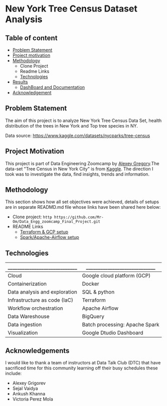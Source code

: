 

# New York Tree Census Dataset Analysis

## Table of content
* [Problem Statement]()
* [Project motivation]()
* [Methodology]()
    * Clone Project
    * Readme Links
    * [Technologies]()
* [Results]()
  * [DashBoard and Documentation]()
* [Acknowledgement]()
## Problem Statement
The aim of this project is to analyze New York Tree Census Data Set, health distribution of the trees in New York and Top tree species in NY.

Data source: https://www.kaggle.com/datasets/nycparks/tree-census

## Project Motivation
This project is part of Data Engineering Zoomcamp by [Alexey Gregory](https://www.youtube.com/watch?v=bkJZDmreIpA&list=PL3MmuxUbc_hJed7dXYoJw8DoCuVHhGEQb).The data-set 
"Tree Census in New York City" is from [Kaggle](https://www.kaggle.com/). 
The direction I took was to investigate the data, 
find insights, trends and information.
## Methodology
This section shows how all set objectives were achieved, details of setups are in
separate READMD.md file whose links have been shared
here below:

* Clone project: ```http
  https://github.com/Mr-Om/Data_Engg_zoomcamp_Final_Project.git
        ```
* README Links
    * [Terraform & GCP setup](https://github.com/Julius166083/Zcamp/blob/master/week_7_project/Terraform/README.md)
    * [Spark/Apache-Airflow setup]()



## Technologies

|         _____________________________    |   _____________________________                                                          |
| ----------------- | ------------------------------------------------------------------ |
| Cloud |Google cloud platform (GCP)|
| Containerization | Docker |
| Data analysis and exploration | SQL & python |
| Infrastructure as code (IaC) | Terraform |
| Workflow orchestration | Apache Airflow |
| Data Wareshouse | BigQuery |
| Data ingestion | Batch processing: Apache Spark |
| Visualization| Google Dtudio Dashboard |


## Acknowledgements
I would like to thank a team of instructors at Data Talk Club (DTC) that have sacrificed time for this community learning off their busy schedules these include:
* Alexey Grigorev
* Sejal Vaidya
* Ankush Khanna
* Victoria Perez Mola

